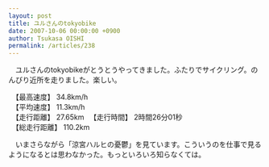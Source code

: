 ```yaml
---
layout: post
title: ユルさんのtokyobike
date: 2007-10-06 00:00:00 +0900
author: Tsukasa OISHI
permalink: /articles/238
---
```



　ユルさんのtokyobikeがとうとうやってきました。ふたりでサイクリング。のんびり近所を走りました。楽しい。  

　【最高速度】 34.8km/h  
　【平均速度】 11.3km/h  
　【走行距離】 27.65km 
　【走行時間】 2時間26分01秒  
　【総走行距離】 110.2km  

　いまさらながら「涼宮ハルヒの憂鬱」を見ています。こういうのを仕事で見るようになるとは思わなかった。もっといろいろ知らなくては。  

